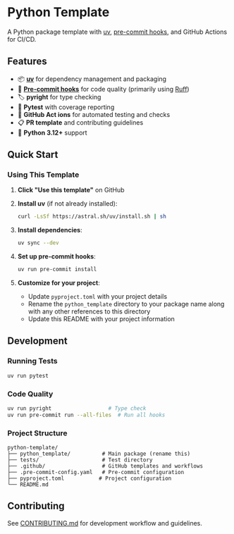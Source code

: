 # Python Template

A Python package template with [uv](https://docs.astral.sh/uv/), [pre-commit hooks](https://pre-commit.com), and GitHub Actions for CI/CD.

## Features

- 📦 [**uv**](https://docs.astral.sh/uv/) for dependency management and packaging
- 🔧 [**Pre-commit hooks**](https://pre-commit.com) for code quality (primarily using [Ruff](https://docs.astral.sh/ruff/))
- 🏷️ **pyright** for type checking
- 🧪 **Pytest** with coverage reporting
- 🚀 **GitHub Act ions** for automated testing and checks
- 📋 **PR template** and contributing guidelines
- 🐍 **Python 3.12+** support

## Quick Start

### Using This Template

1. **Click "Use this template"** on GitHub

2. **Install uv** (if not already installed):
   ```bash
   curl -LsSf https://astral.sh/uv/install.sh | sh
   ```

3. **Install dependencies**:
   ```bash
   uv sync --dev
   ```

4. **Set up pre-commit hooks**:
   ```bash
   uv run pre-commit install
   ```

5. **Customize for your project**:
   - Update `pyproject.toml` with your project details
   - Rename the `python_template` directory to your package name along with any other references to this directory
   - Update this README with your project information

## Development

### Running Tests
```bash
uv run pytest
```

### Code Quality
```bash
uv run pyright                  # Type check
uv run pre-commit run --all-files  # Run all hooks
```

### Project Structure
```
python-template/
├── python_template/          # Main package (rename this)
├── tests/                    # Test directory
├── .github/                  # GitHub templates and workflows
├── .pre-commit-config.yaml   # Pre-commit configuration
├── pyproject.toml           # Project configuration
└── README.md
```

## Contributing

See [CONTRIBUTING.md](CONTRIBUTING.md) for development workflow and guidelines.
